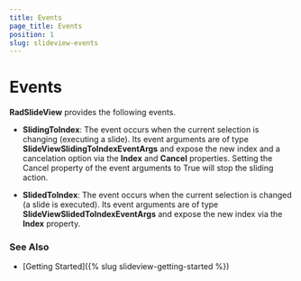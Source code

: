 ```yaml
---
title: Events
page_title: Events
position: 1
slug: slideview-events
---
```


# Events

**RadSlideView** provides the following events.

- **SlidingToIndex**: The event occurs when the current selection is changing (executing a slide). Its event arguments are of type **SlideViewSlidingToIndexEventArgs** and expose the new index and a cancelation option via the **Index** and **Cancel** properties. Setting the Cancel property of the event arguments to True will stop the sliding action.

- **SlidedToIndex**: The event occurs when the current selection is changed (a slide is executed). Its event arguments are of type **SlideViewSlidedToIndexEventArgs** and expose the new index via the **Index** property. 

### See Also
- [Getting Started]({% slug slideview-getting-started %})
